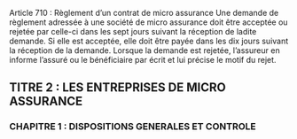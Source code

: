 Article 710 : Règlement d’un contrat de micro assurance
Une demande de règlement adressée à une société de micro assurance doit être acceptée ou rejetée par celle-ci dans les sept jours suivant la réception de ladite demande. Si elle est acceptée, elle doit être payée dans les dix jours suivant la réception de la demande. Lorsque la demande est rejetée, l’assureur en informe l’assuré ou le bénéficiaire par écrit et lui précise le motif du rejet.
## TITRE 2 : LES ENTREPRISES DE MICRO ASSURANCE
### CHAPITRE 1 : DISPOSITIONS GENERALES ET CONTROLE